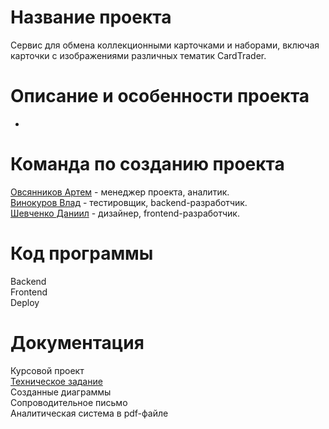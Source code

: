 # Название проекта
Сервис для обмена коллекционными карточками и наборами, включая карточки с изображениями различных тематик CardTrader. <br />

# Описание и особенности проекта
-

# Команда по созданию проекта
[Овсянников Артем](https://github.com/artemmmov) - менеджер проекта, аналитик. <br />
[Винокуров Влад](https://github.com/GoreIbIu) - тестировщик, backend-разработчик. <br />
[Шевченко Даниил](https://github.com/drklbri) - дизайнер, frontend-разработчик. <br />

# Код программы

Backend <br />
Frontend <br />
Deploy <br />

# Документация

Курсовой проект <br />
[Техническое задание](https://github.com/drklbri/CardTrader/blob/main/documentation/%D0%9A%D0%BE%D0%BC%D0%B0%D0%BD%D0%B4%D0%B0%207%20%D0%A2%D0%97.docx)<br />
Созданные диаграммы<br />
Сопроводительное письмо<br />
Аналитическая система в pdf-файле<br />
